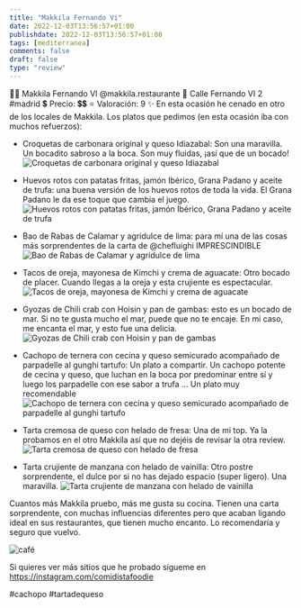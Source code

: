```yaml
---
title: "Makkila Fernando Vi"
date: 2022-12-03T13:56:57+01:00
publishdate: 2022-12-03T13:56:57+01:00
tags: [mediterranea]
comments: false
draft: false
type: "review"
---
```


👨‍🍳 Makkila Fernando VI @makkila.restaurante 
📍 Calle Fernando VI 2 #madrid 
💲 Precio: 💲💲
⭐️ Valoración: 9
✨ En esta ocasión he cenado en otro de los locales de Makkila. Los platos que pedimos (en esta ocasión iba con muchos refuerzos):

- Croquetas de carbonara original y queso Idiazabal: Son una maravilla. Un bocadito sabroso a la boca. Son muy fluidas, ¡así que de un bocado!
![Croquetas de carbonara original y queso Idiazabal](images/croquetas.webp)

- Huevos rotos con patatas fritas, jamón Ibérico, Grana Padano y aceite de trufa: una buena versión de los huevos rotos de toda la vida. El Grana Padano le da ese toque que cambia el juego.
![Huevos rotos con patatas fritas, jamón Ibérico, Grana Padano y aceite de trufa](images/huevos-rotos.webp)

- Bao de Rabas de Calamar y agridulce de lima: para mí una de las cosas más sorprendentes de la carta de @chefluighi IMPRESCINDIBLE
![Bao de Rabas de Calamar y agridulce de lima](images/baos.webp)

- Tacos de oreja, mayonesa de Kimchi y crema de aguacate: Otro bocado de placer. Cuando llegas a la oreja y esta crujiente es espectacular.
![Tacos de oreja, mayonesa de Kimchi y crema de aguacate](images/tacos-oreja.webp)

- Gyozas de Chili crab con Hoisin y pan de gambas: esto es un bocado de mar. Si no te gusta mucho el mar, puede que no te encaje. En mi caso, me encanta el mar, y esto fue una delicia.
![Gyozas de Chili crab con Hoisin y pan de gambas](images/gyozas.webp)

- Cachopo de ternera con cecina y queso semicurado acompañado de parpadelle al gunghi tartufo: Un plato a compartir. Un cachopo potente de cecina y queso, que luchan en la boca por predominar entre sí y luego los parpadelle con ese sabor a trufa … Un plato muy recomendable
![Cachopo de ternera con cecina y queso semicurado acompañado de parpadelle al gunghi tartufo](images/cachopo.webp)

- Tarta cremosa de queso con helado de fresa: Una de mi top. Ya la probamos en el otro Makkila así que no dejéis de revisar la otra review.
![Tarta cremosa de queso con helado de fresa](images/tarta-de-queso.webp)

- Tarta crujiente de manzana con helado de vainilla: Otro postre sorprendente, el dulce por si no has dejado espacio (super ligero). Una maravilla.
![Tarta crujiente de manzana con helado de vainilla](images/tarta-manzana.webp)

Cuantos más Makkila pruebo, más me gusta su cocina. Tienen una carta sorprendente, con muchas influencias diferentes pero que acaban ligando ideal en sus restaurantes, que tienen mucho encanto. Lo recomendaría y seguro que vuelvo.

![café](images/cafe.webp)

Si quieres ver más sitios que he probado sígueme en https://instagram.com/comidistafoodie

#cachopo #tartadequeso